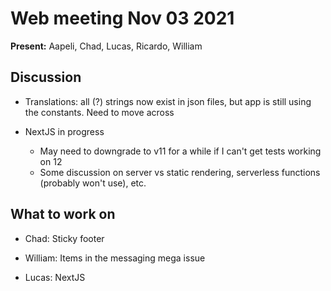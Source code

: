 # Web meeting Nov 03 2021

**Present:** Aapeli, Chad, Lucas, Ricardo, William

## Discussion

- Translations: all (?) strings now exist in json files, but app is still using the constants. Need to move across

- NextJS in progress
  - May need to downgrade to v11 for a while if I can't get tests working on 12
  - Some discussion on server vs static rendering, serverless functions (probably won't use), etc.

## What to work on

- Chad: Sticky footer

- William: Items in the messaging mega issue

- Lucas: NextJS
